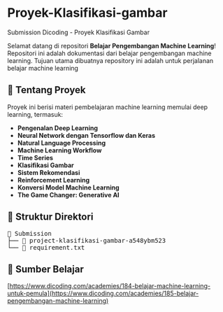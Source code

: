 # Proyek-Klasifikasi-gambar
Submission Dicoding - Proyek Klasifikasi Gambar

Selamat datang di repositori **Belajar Pengembangan Machine Learning**! Repositori ini adalah dokumentasi dari belajar pengembangan machine learning.
Tujuan utama dibuatnya repository ini adalah untuk perjalanan belajar machine learning

## 🚀 Tentang Proyek
Proyek ini berisi materi pembelajaran machine learning memulai deep learning, termasuk:
- **Pengenalan Deep Learning**
- **Neural Network dengan Tensorflow dan Keras**
- **Natural Language Processing**
- **Machine Learning Workflow**
- **Time Series**
- **Klasifikasi Gambar**
- **Sistem Rekomendasi**
- **Reinforcement Learning**
- **Konversi Model Machine Learning**
- **The Game Changer: Generative AI**

## 📂 Struktur Direktori
<pre>
📂 Submission
├── 📂 project-klasifikasi-gambar-a548ybm523
└── 📄 requirement.txt
</pre>
    
## 📖 Sumber Belajar 

[https://www.dicoding.com/academies/184-belajar-machine-learning-untuk-pemula](https://www.dicoding.com/academies/185-belajar-pengembangan-machine-learning)
